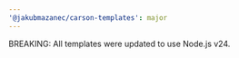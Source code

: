 ```yaml
---
'@jakubmazanec/carson-templates': major
---
```


BREAKING: All templates were updated to use Node.js v24.
